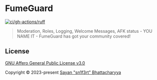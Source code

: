 # FumeGuard

[![ci/gh-actions/ruff](https://github.com/FumeStop/FumeGuard/actions/workflows/ruff.yml/badge.svg)](https://github.com/FumeStop/FumeGuard/actions/workflows/ruff.yml)

> Moderation, Roles, Logging, Welcome Messages, AFK status - YOU NAME IT - FumeGuard has got your community covered!

## License

[GNU Affero General Public License v3.0](LICENSE)

Copyright &copy; 2023-present [Sayan "sn1f3rt" Bhattacharyya](https://sn1f3rt.dev)
